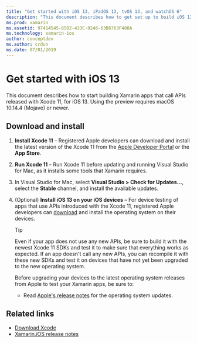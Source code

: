 ```yaml
---
title: "Get started with iOS 13, iPadOS 13, tvOS 13, and watchOS 6"
description: "This document describes how to get set up to build iOS 13, iPadOS 13, tvOS 13, and watchOS 6 apps with Xamarin. It discusses how to download Xcode 11 and update Visual Studio for Mac."
ms.prod: xamarin
ms.assetid: 97414545-85D2-433C-9246-63B6763F488A
ms.technology: xamarin-ios
author: conceptdev
ms.author: crdun
ms.date: 07/01/2019
---
```

# Get started with iOS 13

This document describes how to start building Xamarin apps that call
APIs released with Xcode 11, for iOS 13. Using the preview requires macOS 10.14.4 (Mojave) or newer.

## Download and install

1. **Install Xcode 11** –
   Registered Apple developers can download and install the latest version
   of the Xcode 11 from the
   [Apple Developer Portal](https://developer.apple.com/download/) or the **App Store**.

2. **Run Xcode 11** – Run Xcode 11 before updating and running Visual
   Studio for Mac, as it installs some tools that Xamarin requires.

3. In Visual Studio for Mac, select **Visual Studio > Check for Updates...**, 
   select the **Stable** channel, and install the available updates.

4. (Optional) **Install iOS 13 on your iOS devices** – For device testing of apps 
   that use APIs introduced with the Xcode 11,
   registered Apple developers can [download](https://developer.apple.com/download)
   and install the operating system on their devices. 

   > [!TIP]
   > Even if your app does not use any new APIs, be sure to build it with
   > the newest Xcode 11 SDKs and test it to make sure that everything works
   > as expected. If an app doesn't call any new APIs, you can recompile it
   > with these new SDKs and test it on devices that have not yet been
   > upgraded to the new operating system.
   >
   > Before upgrading your devices to the latest operating system releases
   > from Apple to test your Xamarin apps, be sure to:
   >
   > - Read [Apple's release notes](https://developer.apple.com/download/)
   >   for the operating system updates.

## Related links

- [Download Xcode](https://developer.apple.com/download/)
- [Xamarin.iOS release notes](/xamarin/ios/release-notes/13/13.0)
